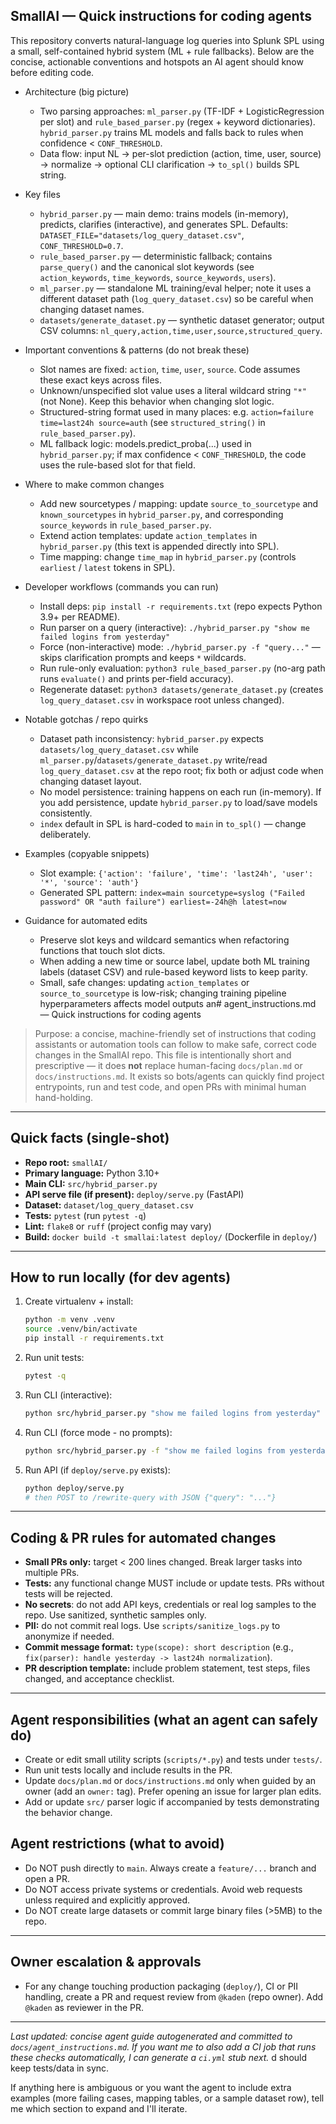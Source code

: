 ## SmallAI — Quick instructions for coding agents

This repository converts natural-language log queries into Splunk SPL using a small, self-contained hybrid system (ML + rule fallbacks). Below are the concise, actionable conventions and hotspots an AI agent should know before editing code.

- Architecture (big picture)
  - Two parsing approaches: `ml_parser.py` (TF-IDF + LogisticRegression per slot) and `rule_based_parser.py` (regex + keyword dictionaries). `hybrid_parser.py` trains ML models and falls back to rules when confidence < `CONF_THRESHOLD`.
  - Data flow: input NL -> per-slot prediction (action, time, user, source) -> normalize -> optional CLI clarification -> `to_spl()` builds SPL string.

- Key files
  - `hybrid_parser.py` — main demo: trains models (in-memory), predicts, clarifies (interactive), and generates SPL. Defaults: `DATASET_FILE="datasets/log_query_dataset.csv"`, `CONF_THRESHOLD=0.7`.
  - `rule_based_parser.py` — deterministic fallback; contains `parse_query()` and the canonical slot keywords (see `action_keywords`, `time_keywords`, `source_keywords`, `users`).
  - `ml_parser.py` — standalone ML training/eval helper; note it uses a different dataset path (`log_query_dataset.csv`) so be careful when changing dataset names.
  - `datasets/generate_dataset.py` — synthetic dataset generator; output CSV columns: `nl_query,action,time,user,source,structured_query`.

- Important conventions & patterns (do not break these)
  - Slot names are fixed: `action`, `time`, `user`, `source`. Code assumes these exact keys across files.
  - Unknown/unspecified slot value uses a literal wildcard string `"*"` (not None). Keep this behavior when changing slot logic.
  - Structured-string format used in many places: e.g. `action=failure time=last24h source=auth` (see `structured_string()` in `rule_based_parser.py`).
  - ML fallback logic: models.predict_proba(...) used in `hybrid_parser.py`; if max confidence < `CONF_THRESHOLD`, the code uses the rule-based slot for that field.

- Where to make common changes
  - Add new sourcetypes / mapping: update `source_to_sourcetype` and `known_sourcetypes` in `hybrid_parser.py`, and corresponding `source_keywords` in `rule_based_parser.py`.
  - Extend action templates: update `action_templates` in `hybrid_parser.py` (this text is appended directly into SPL).
  - Time mapping: change `time_map` in `hybrid_parser.py` (controls `earliest` / `latest` tokens in SPL).

- Developer workflows (commands you can run)
  - Install deps: `pip install -r requirements.txt` (repo expects Python 3.9+ per README).
  - Run parser on a query (interactive): `./hybrid_parser.py "show me failed logins from yesterday"`
  - Force (non-interactive) mode: `./hybrid_parser.py -f "query..."` — skips clarification prompts and keeps `*` wildcards.
  - Run rule-only evaluation: `python3 rule_based_parser.py` (no-arg path runs `evaluate()` and prints per-field accuracy).
  - Regenerate dataset: `python3 datasets/generate_dataset.py` (creates `log_query_dataset.csv` in workspace root unless changed).

- Notable gotchas / repo quirks
  - Dataset path inconsistency: `hybrid_parser.py` expects `datasets/log_query_dataset.csv` while `ml_parser.py`/`datasets/generate_dataset.py` write/read `log_query_dataset.csv` at the repo root; fix both or adjust code when changing dataset layout.
  - No model persistence: training happens on each run (in-memory). If you add persistence, update `hybrid_parser.py` to load/save models consistently.
  - `index` default in SPL is hard-coded to `main` in `to_spl()` — change deliberately.

- Examples (copyable snippets)
  - Slot example: `{'action': 'failure', 'time': 'last24h', 'user': '*', 'source': 'auth'}`
  - Generated SPL pattern: `index=main sourcetype=syslog ("Failed password" OR "auth failure") earliest=-24h@h latest=now`

- Guidance for automated edits
  - Preserve slot keys and wildcard semantics when refactoring functions that touch slot dicts.
  - When adding a new time or source label, update both ML training labels (dataset CSV) and rule-based keyword lists to keep parity.
  - Small, safe changes: updating `action_templates` or `source_to_sourcetype` is low-risk; changing training pipeline hyperparameters affects model outputs an# agent\_instructions.md — Quick instructions for coding agents

> Purpose: a concise, machine-friendly set of instructions that coding assistants or automation tools can follow to make safe, correct code changes in the SmallAI repo. This file is intentionally short and prescriptive — it does **not** replace human-facing `docs/plan.md` or `docs/instructions.md`. It exists so bots/agents can quickly find project entrypoints, run and test code, and open PRs with minimal human hand-holding.

---

## Quick facts (single-shot)

* **Repo root:** `smallAI/`
* **Primary language:** Python 3.10+
* **Main CLI:** `src/hybrid_parser.py`
* **API serve file (if present):** `deploy/serve.py` (FastAPI)
* **Dataset:** `dataset/log_query_dataset.csv`
* **Tests:** `pytest` (run `pytest -q`)
* **Lint:** `flake8` or `ruff` (project config may vary)
* **Build:** `docker build -t smallai:latest deploy/` (Dockerfile in `deploy/`)

---

## How to run locally (for dev agents)

1. Create virtualenv + install:

   ```bash
   python -m venv .venv
   source .venv/bin/activate
   pip install -r requirements.txt
   ```
2. Run unit tests:

   ```bash
   pytest -q
   ```
3. Run CLI (interactive):

   ```bash
   python src/hybrid_parser.py "show me failed logins from yesterday"
   ```
4. Run CLI (force mode - no prompts):

   ```bash
   python src/hybrid_parser.py -f "show me failed logins from yesterday"
   ```
5. Run API (if `deploy/serve.py` exists):

   ```bash
   python deploy/serve.py
   # then POST to /rewrite-query with JSON {"query": "..."}
   ```

---

## Coding & PR rules for automated changes

* **Small PRs only:** target < 200 lines changed. Break larger tasks into multiple PRs.
* **Tests:** any functional change MUST include or update tests. PRs without tests will be rejected.
* **No secrets**: do not add API keys, credentials or real log samples to the repo. Use sanitized, synthetic samples only.
* **PII:** do not commit real logs. Use `scripts/sanitize_logs.py` to anonymize if needed.
* **Commit message format:** `type(scope): short description` (e.g., `fix(parser): handle yesterday -> last24h normalization`).
* **PR description template:** include problem statement, test steps, files changed, and acceptance checklist.

---

## Agent responsibilities (what an agent can safely do)

* Create or edit small utility scripts (`scripts/*.py`) and tests under `tests/`.
* Run unit tests locally and include results in the PR.
* Update `docs/plan.md` or `docs/instructions.md` only when guided by an owner (add an `owner:` tag). Prefer opening an issue for larger plan edits.
* Add or update `src/` parser logic if accompanied by tests demonstrating the behavior change.

## Agent restrictions (what to avoid)

* Do NOT push directly to `main`. Always create a `feature/...` branch and open a PR.
* Do NOT access private systems or credentials. Avoid web requests unless required and explicitly approved.
* Do NOT create large datasets or commit large binary files (>5MB) to the repo.

---

## Owner escalation & approvals

* For any change touching production packaging (`deploy/`), CI or PII handling, create a PR and request review from `@kaden` (repo owner). Add `@kaden` as reviewer in the PR.

---

*Last updated: concise agent guide autogenerated and committed to `docs/agent_instructions.md`. If you want me to also add a CI job that runs these checks automatically, I can generate a `ci.yml` stub next.*
d should keep tests/data in sync.

If anything here is ambiguous or you want the agent to include extra examples (more failing cases, mapping tables, or a sample dataset row), tell me which section to expand and I'll iterate.
